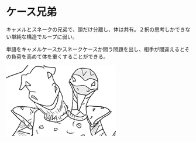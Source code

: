 ケース兄弟
========


キャメルとスネークの兄弟で、頭だけ分離し、体は共有。２択の思考しかできない単純な構造でループに弱い。

単語をキャメルケースかスネークケースか問う問題を出し、相手が間違えるとその負荷を高めて体を重くすることができる。

![image](./image.vr.png)
